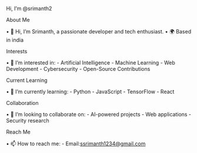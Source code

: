 Hi, I’m @srimanth2


About Me


•⁠  ⁠👋 Hi, I’m Srimanth, a passionate developer and tech enthusiast.
•⁠  ⁠🌍 Based in india


Interests

•⁠  ⁠👀 I’m interested in:
    - Artificial Intelligence
    - Machine Learning
    - Web Development
    - Cybersecurity
    - Open-Source Contributions


Current Learning

•⁠  ⁠🌱 I’m currently learning:
    - Python
    - JavaScript
    - TensorFlow
    - React


Collaboration


•⁠  ⁠💞️ I’m looking to collaborate on:
    - AI-powered projects
    - Web applications
    - Security research


Reach Me


•⁠  ⁠📫 How to reach me:
    - Email:ssrimanth1234@gmail.com
